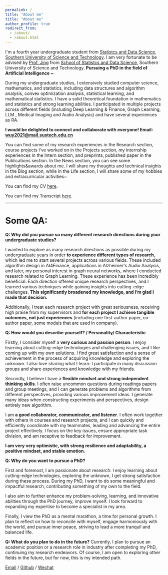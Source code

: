 ```yaml
---
permalink: /
title: "About me"
title: "About me"
author_profile: true
redirect_from: 
  - /about/
  - /about.html
---
```


I'm a fourth year undergraduate student from [Statistcs and Data Science](https://stat-ds.sustech.edu.cn/), [Southern University of Science and Technology](https://www.sustech.edu.cn/). I am very fortunate to be advised by [Prof. Jing](https://faculty.sustech.edu.cn/?tagid=jingby&iscss=1&snapid=1&orderby=date&go=1) from [School of Statistcs and Data Science](https://stat-ds.sustech.edu.cn/), Southern University of Science and Technology. **Pursuing a PhD in the field of Artificial Intelligence ~** 


During my undergraduate studies, I extensively studied computer science, mathematics, and statistics, including data structures and algorithm analysis, convex optimization analysis, statistical learning, and mathematical statistics. I have a solid theoretical foundation in mathematics and statistics and strong learning abilities. 
I participated in multiple projects across different fields (including Deep Learning & Finance, Graph Learning, LLM , Medical Imaging and Audio Analysis) and have several experiences as RA.


<!-- After multiple research experiences, I have discovered that I am deeply interested in several areas related to AI, particularly in: [**Graph Learning**](https://yuewu0301.github.io/research/2024-08-2024-10-GraphLearning)(Graph Reasoning, Graph Summary, Graph&LLM), **NLP&LLM** (Data Augmentation, RAG, Complex Reasoning, LLM&Graph), **AI4Medicine**(Medical Imaging Analysis, Audio Analysis, etc). -->



**I would be delighted to connect and collaborate with everyone! Email: wuy2021@mail.sustech.edu.cn** 

<!-- I was advised by [Prof. Yang](https://cse.sustech.edu.cn/faculty/~yangp/) of Financial Simulation Intelligence Lab from [School of Computer Science](https://cse.sustech.edu.cn/), Southern University of Science and Technology. -->

You can find some of my research experiences in the Research section, course projects I've worked on in the Projects section, my internship experiences in the Intern section, and preprints, published paper in the Publications section. In the News section, you can see some highlights&awards about me. I will share my thoughts and technical insights in the Blog section, while in the Life section, I will share some of my hobbies and extracurricular activities~


You can find my CV [here](../assets/YueWu_CV.pdf).

You can find my Transcript [here](../assets/YueWu_Transcript.pdf).

----
# Some QA:
**Q: Why did you pursue so many different research directions during your undergraduate studies?**

I wanted to explore as many research directions as possible during my undergraduate years in order **to experience different types of research**, which led me to start several projects across various fields. These included algorithm design in AI4Finance, applications in Alzheimer's Audio Analysis, and later, my personal interest in graph neural networks, where I conducted research related to Graph Learning.  These experience has been incredibly beneficial. Each direction offered unique research perspectives, and I learned various techniques while gaining insights into cutting-edge challenges. **This significantly broadened my knowledge, and I’m glad I made that decision.**

Additionally, I treat each research project with great seriousness, receiving high praise from my supervisors and **for each project I achieve tangible outcomes, not just experiences** (including one first-author paper, co-author paper, some models that are used in company).



**Q: How would you describe yourself? / Personality/ Characteristic**

Firstly, I consider myself a **very curious and passion person**. I enjoy learning about cutting-edge technologies and challenging issues, and I like coming up with my own solutions. I find great satisfaction and a sense of achievement in the process of acquiring knowledge and exploring the unknown. I also love sharing what I learn: I participate in many discussion groups and share experiences and knowledge with my friends.

Secondly, I believe I have a **flexible mindset and strong independent thinking skills**. I often raise  uncommon questions during readings papers and group meetings, and I can generate problems and algorithms from different perspectives, providing various improvement ideas. I generate many ideas when constructing experiments and perspectives, design entirely new algorithm.

I am **a good collaborator, communicator, and listener**. I often work together with others in courses and research projects, and I can quickly and efficiently coordinate with my teammates, leading and advancing the entire project effectively. I focus on the key issues, ensure appropriate task division, and am receptive to feedback for improvement.

**I am very very optimistic, with strong resilience and adaptability, a positive mindset, and stable emotion.**



**Q: Why do you want to pursue a PhD?**

First and foremost, I am passionate about research: I enjoy learning about cutting-edge technologies, exploring the unknown, I get strong satisfaction during these process. 
During my PhD, I want to do some meaningful and impactful research, contributing something of my own to the field.

I also aim to further enhance my problem-solving, learning, and innovative abilities through the PhD journey, improve myself. I look forward to expanding my expertise to become a specialist in my area.

Finally, I view the PhD as a mental marathon, a time for personal growth. I plan to reflect on how to reconcile with myself, engage harmoniously with the world, and pursue inner peace, striving to lead a more tranquil and balanced life.



**Q: What do you plan to do in the future?**
Currently, I plan to pursue an academic position or a research role in industry after completing my PhD, continuing my research endeavors. Of course, I am open to exploring other fields in the future, but for now, this is my intended path.

<!-- Q: 为什么你本科期间会进行这么多不同方向的研究方向？
A：在刚开始科研时候我就在纠结是应当选择多个不同方向还是沿着一个方向做更多工作，最后因为我希望在本科期间探索尽可能多的科研方向，所以我开启了很多不同方向的project，比如偏算法设计的AI4Finance，偏应用的AI&Medicine，Alzheimer Audio Analysis，以及之后我个人对图神经网络感兴趣，进行了Graph Learning 相关研究。最终来看这也确实很有帮助，不同的方向有着不同的研究思路，并且我学到了很多不同的技术，了解了很多前沿痛点，极大的扩宽了我的知识面，因此我很开心我当初做了这样的决定。

Q：为什么想读PhD
A：

Q：你觉得你是一个怎样的人？
A：首先我认为我是一个很有探索欲望的人：我非常喜欢了解前沿技术、前沿问题并且给出自己的解决方案。我享受学习知识和探索未知的过程，这会给我带来极大的满足感和成就感。并且我也很喜欢分享：我经常参与讨论班，并且与同学分享经验，交流知识。
其次我认为我的思维比较灵活，有较强独立思考能力，在阅读文章，开组会时经常可以比较敏锐的提出不常见的问题，经常可以站在不同角度审视当前问题与算法，给出不同的改进思路。我在构造实验，构造算法时有较多的idea，能够设计出全新的路径。
我是一个很好的合作者，交流者，倾听者。我在课程、科研中经常与人一起合作，我可以很及时高效的与队友甲流，并且lead，推进整个项目高效前进。我能够抓住问题的重点并且进行合适的分工，积极接收他人的批评并且改进，及时与队友沟通难点等等。
我非常的乐观，有很强的抗压能力和适应能力，心态积极，情绪非常稳定~（在中国被成为乐子人） -->
<!-- 
**Q: Why do you want to pursue a PhD?**
首先也是最重要的，我喜欢科研：学习了解前沿技术，探索未知，并且享受这个过程。我希望在这段期间可以静下心来做一些有意义的有帮助的研究，做一些自己的贡献。
我希望历经PhD进一步锻炼我的问题解决能力，学习能力，创新能力等等，进一步提升自己。与此同时也进一步丰富相关知识，成为一个领域的专家。
最后我将PhD视为一段精神上的马拉松，我也会期间进行一些“内心的修行”，我会思考如何与自己和解，如何与这个世界相处，追求内心的安宁，过一个更为 peace 的生活

**未来做什么？**
目前我希望PhD后进入教职 或者 公司的科研岗位，继续从事科研的研究。当然未来我也会期待进行一些其它领域的尝试，但是目前计划是这样的。 -->

[Email](mailto:wuy2021@mail.sustech.edu.cn) / [Github](https://github.com/YueWu0301) / [Wechat](../assets/wechat.png)
